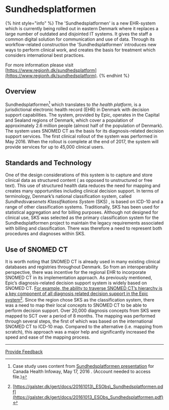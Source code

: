 # Sundhedsplatformen

{% hint style="info" %}
The 'Sundhedsplatformen' is a new EHR-system which is currently being rolled out in eastern Denmark where it replaces a large number of outdated and disjointed IT systems. It gives the staff a common digital solution for communication and use of data. Through its workflow-related construction the 'Sundhedsplatformen' introduces new ways to perform clinical work, and creates the basis for treatment which considers international best practices.

For more information please visit [https://www.regionh.dk/sundhedsplatform](https://www.regionh.dk/sundhedsplatform).
{% endhint %}

## Overview

Sundhedsplatformen[^1] which translates to _the health platform_, is a jurisdictional electronic health record (EHR) in Denmark with decision support capabilities. The system, provided by Epic, operates in the Capital and Sealand regions of Denmark, which cover a population of approximately 2.6 million people (almost half of the population of Denmark). The system uses SNOMED CT as the basis for its diagnosis-related decision support services. The first clinical rollout of the system was performed in May 2016. When the rollout is complete at the end of 2017, the system will provide services for up to 45,000 clinical users.

## Standards and Technology

One of the design considerations of this system is to capture and store clinical data as structured content ( as opposed to unstructured or free text). This use of structured health data reduces the need for mapping and creates many opportunities including clinical decision support. In terms of terminology, Denmark’s national classification system, called _Sundhedsvæsenets Klassifikations System_ (SKS) , is based on ICD-10 and a range of other classification systems. Traditionally, SKS has been used for statistical aggregation and for billing purposes. Although not designed for clinical use, SKS was selected as the primary classification system for the Sundhedsplatformen project to maintain the legacy requirements associated with billing and classification. There was therefore a need to represent both procedures and diagnoses within SKS.

## Use of SNOMED CT

It is worth noting that SNOMED CT is already used in many existing clinical databases and registries throughout Denmark. So from an interoperability perspective, there was incentive for the regional EHR to incorporate SNOMED CT in its implementation approach. As previously mentioned, Epic’s diagnosis-related decision support system is widely based on SNOMED CT. [For example, the ability to traverse SNOMED CT’s hierarchy is a key component of all diagnosis related decision support in the Epic system](#user-content-fn-2)[^2]. Since the region chose SKS as the classification system, there was a need to map their local concepts to SNOMED CT to be able to perform decision support. Over 20,000 diagnosis concepts from SKS were mapped to SCT over a period of 8 months. The mapping was performed through several steps, the first of which was based on the international SNOMED CT to ICD-10 map. Compared to the alternative (i.e. mapping from scratch), this approach was a major help and significantly increased the speed and ease of the mapping process.

***

<a href="https://docs.google.com/forms/d/e/1FAIpQLScTmbZIf0UEQwYDkY27EEWBkaiYkHSbR0_9DmFrMLXoQLyL7Q/viewform?usp=pp_url&#x26;entry.1767247133=CDS+Guide&#x26;entry.670899847=Sundhedsplatformen" class="button primary">Provide Feedback</a>

[^1]: Case study uses content from [Sundhedsplatformen presentation](https://infocentral.infoway-inforoute.ca/en/resources/docs/snomedct/presentations/1023-kitta-lawton-and-gert-galster-presentation-may-17-2016) for Canada Health Infoway, May 17, 2016 . (Account needed to access file.)

[^2]: [https://galster.dk/gert/docs/20161013\_ESObs\_Sundhedsplatformen.pdf](https://galster.dk/gert/docs/20161013_ESObs_Sundhedsplatformen.pdf)
